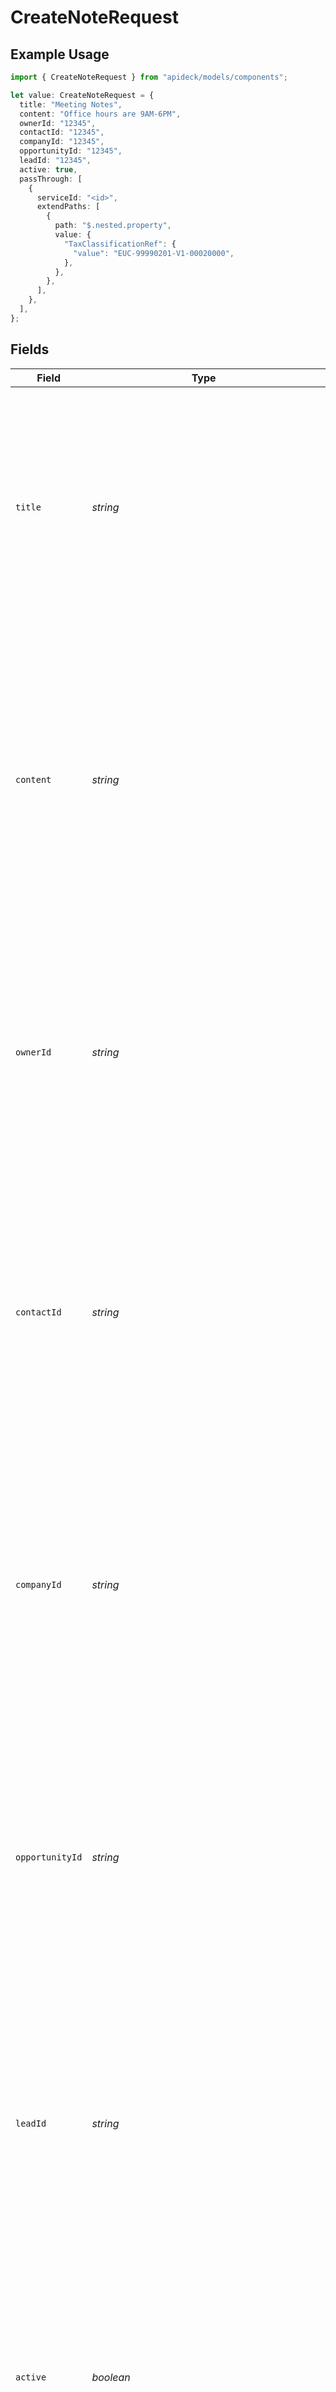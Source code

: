 # CreateNoteRequest

## Example Usage

```typescript
import { CreateNoteRequest } from "apideck/models/components";

let value: CreateNoteRequest = {
  title: "Meeting Notes",
  content: "Office hours are 9AM-6PM",
  ownerId: "12345",
  contactId: "12345",
  companyId: "12345",
  opportunityId: "12345",
  leadId: "12345",
  active: true,
  passThrough: [
    {
      serviceId: "<id>",
      extendPaths: [
        {
          path: "$.nested.property",
          value: {
            "TaxClassificationRef": {
              "value": "EUC-99990201-V1-00020000",
            },
          },
        },
      ],
    },
  ],
};
```

## Fields

| Field                                                                                                                                                                                                                                                                                                    | Type                                                                                                                                                                                                                                                                                                     | Required                                                                                                                                                                                                                                                                                                 | Description                                                                                                                                                                                                                                                                                              | Example                                                                                                                                                                                                                                                                                                  |
| -------------------------------------------------------------------------------------------------------------------------------------------------------------------------------------------------------------------------------------------------------------------------------------------------------- | -------------------------------------------------------------------------------------------------------------------------------------------------------------------------------------------------------------------------------------------------------------------------------------------------------- | -------------------------------------------------------------------------------------------------------------------------------------------------------------------------------------------------------------------------------------------------------------------------------------------------------- | -------------------------------------------------------------------------------------------------------------------------------------------------------------------------------------------------------------------------------------------------------------------------------------------------------- | -------------------------------------------------------------------------------------------------------------------------------------------------------------------------------------------------------------------------------------------------------------------------------------------------------- |
| `title`                                                                                                                                                                                                                                                                                                  | *string*                                                                                                                                                                                                                                                                                                 | :heavy_minus_sign:                                                                                                                                                                                                                                                                                       | The title of the note, serving as a brief summary or headline. This field helps in quickly identifying the note's subject matter within the CRM system. While optional, providing a title can enhance the organization and retrieval of notes.                                                           | Meeting Notes                                                                                                                                                                                                                                                                                            |
| `content`                                                                                                                                                                                                                                                                                                | *string*                                                                                                                                                                                                                                                                                                 | :heavy_minus_sign:                                                                                                                                                                                                                                                                                       | The main body of the note, containing detailed information or observations. This field is crucial for capturing the full context and specifics of the note, ensuring comprehensive record-keeping within the CRM. Although not mandatory, including content is recommended for clarity and completeness. | Office hours are 9AM-6PM                                                                                                                                                                                                                                                                                 |
| `ownerId`                                                                                                                                                                                                                                                                                                | *string*                                                                                                                                                                                                                                                                                                 | :heavy_minus_sign:                                                                                                                                                                                                                                                                                       | The unique identifier of the user who owns the note. This property links the note to a specific user, facilitating accountability and tracking within the CRM system. It is optional but useful for assigning responsibility and managing user-specific notes.                                           | 12345                                                                                                                                                                                                                                                                                                    |
| `contactId`                                                                                                                                                                                                                                                                                              | *string*                                                                                                                                                                                                                                                                                                 | :heavy_minus_sign:                                                                                                                                                                                                                                                                                       | The unique identifier of the contact associated with the note. This field connects the note to a particular contact, aiding in the organization and retrieval of notes related to specific individuals. While optional, it enhances the relational context of the note within the CRM.                   | 12345                                                                                                                                                                                                                                                                                                    |
| `companyId`                                                                                                                                                                                                                                                                                              | *string*                                                                                                                                                                                                                                                                                                 | :heavy_minus_sign:                                                                                                                                                                                                                                                                                       | The unique identifier of the company related to the note. This property associates the note with a specific company, supporting better organization and context within the CRM system. It is optional but beneficial for linking notes to company records.                                               | 12345                                                                                                                                                                                                                                                                                                    |
| `opportunityId`                                                                                                                                                                                                                                                                                          | *string*                                                                                                                                                                                                                                                                                                 | :heavy_minus_sign:                                                                                                                                                                                                                                                                                       | The unique identifier of the opportunity associated with this note. This field links the note to a specific opportunity within the CRM, allowing for better tracking and management of related interactions. It should be a valid string that corresponds to an existing opportunity ID in the system.   | 12345                                                                                                                                                                                                                                                                                                    |
| `leadId`                                                                                                                                                                                                                                                                                                 | *string*                                                                                                                                                                                                                                                                                                 | :heavy_minus_sign:                                                                                                                                                                                                                                                                                       | The unique identifier of the lead associated with this note. This property connects the note to a specific lead, facilitating detailed record-keeping and follow-up actions. Ensure this is a valid string that matches an existing lead ID in the CRM.                                                  | 12345                                                                                                                                                                                                                                                                                                    |
| `active`                                                                                                                                                                                                                                                                                                 | *boolean*                                                                                                                                                                                                                                                                                                | :heavy_minus_sign:                                                                                                                                                                                                                                                                                       | Indicates whether the note is currently active. This boolean value helps in managing the visibility and relevance of the note within the CRM system. Set to true if the note should be considered active and false if it should be inactive.                                                             | true                                                                                                                                                                                                                                                                                                     |
| `passThrough`                                                                                                                                                                                                                                                                                            | [components.CreateNoteRequestPassThrough](../../models/components/createnoterequestpassthrough.md)[]                                                                                                                                                                                                     | :heavy_minus_sign:                                                                                                                                                                                                                                                                                       | An array that allows the inclusion of service-specific custom data or modifications when creating or updating resources. This property is useful for passing additional structured data that may be required by specific service integrations.                                                           |                                                                                                                                                                                                                                                                                                          |